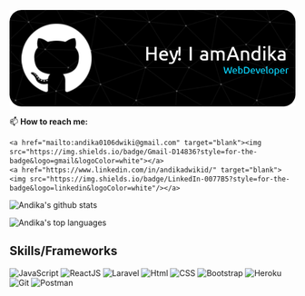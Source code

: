 <!-- # Mabuhay! Welcome to my page! 👋 -->
<img src='./github-header-banner.png' alt="banner"></img>

📫 **How to reach me:**
</br>
<span>
 
    <a href="mailto:andika0106dwiki@gmail.com" target="blank"><img src="https://img.shields.io/badge/Gmail-D14836?style=for-the-badge&logo=gmail&logoColor=white"></a>
    <a href="https://www.linkedin.com/in/andikadwikid/" target="blank"><img src="https://img.shields.io/badge/LinkedIn-0077B5?style=for-the-badge&logo=linkedin&logoColor=white"/></a>
    
</span>

<span>

![Andika's github stats](https://github-readme-stats.vercel.app/api?username=andikadwikid&theme=merko&layout=compact)

![Andika's top languages](https://github-readme-stats.vercel.app/api/top-langs/?username=andikadwikid&layout=compact&theme=merko)

</span>


## Skills/Frameworks
![JavaScript](https://img.shields.io/badge/JavaScript-323330?style=for-the-badge&logo=javascript&logoColor=F7DF1E)
![ReactJS](https://img.shields.io/badge/React-20232A?style=for-the-badge&logo=react&logoColor=61DAFB)
![Laravel](https://img.shields.io/badge/Laravel-323330?style=for-the-badge&logo=laravel&logoColor=red)
![Html](https://img.shields.io/badge/HTML5-E34F26?style=for-the-badge&logo=html5&logoColor=white)
![CSS](https://img.shields.io/badge/CSS-239120?&style=for-the-badge&logo=css3&logoColor=white)
![Bootstrap](https://img.shields.io/badge/Bootstrap-563D7C?style=for-the-badge&logo=bootstrap&logoColor=white)
![Heroku](https://img.shields.io/badge/Heroku-430098?style=for-the-badge&logo=heroku&logoColor=white)
![Git](https://img.shields.io/badge/Git-F05032?style=for-the-badge&logo=git&logoColor=white)
![Postman](https://img.shields.io/badge/Postman-FF6C37?style=for-the-badge&logo=Postman&logoColor=white)
